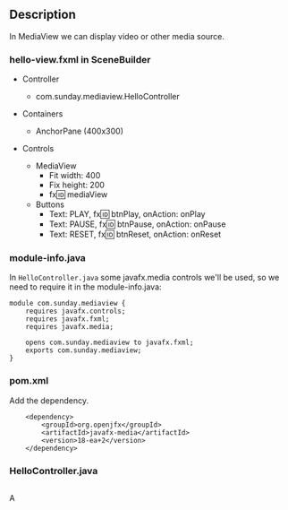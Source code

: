 ## Description

In MediaView we can display video or other media source.

### hello-view.fxml in SceneBuilder

- Controller
    - com.sunday.mediaview.HelloController


- Containers
    - AnchorPane (400x300)


- Controls
    - MediaView
        - Fit width: 400
        - Fix height: 200
        - fx:id: mediaView
    - Buttons
        - Text: PLAY, fx:id: btnPlay, onAction: onPlay
        - Text: PAUSE, fx:id: btnPause, onAction: onPause
        - Text: RESET, fx:id: btnReset, onAction: onReset


### module-info.java

In `HelloController.java` some javafx.media controls we'll be used, so we need to require it in the module-info.java:

~~~
module com.sunday.mediaview {
    requires javafx.controls;
    requires javafx.fxml;
    requires javafx.media;

    opens com.sunday.mediaview to javafx.fxml;
    exports com.sunday.mediaview;
}
~~~

### pom.xml

Add the dependency.

~~~
    <dependency>
        <groupId>org.openjfx</groupId>
        <artifactId>javafx-media</artifactId>
        <version>18-ea+2</version>
    </dependency>
~~~

### HelloController.java

~~~

~~~



A
